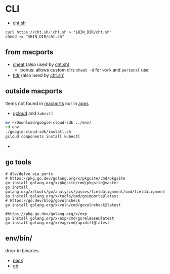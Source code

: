# CLI

- [cht.sh](https://github.com/chubin/cheat.sh#installation)
```shell
curl https://cht.sh/:cht.sh > "$BIN_DIR/cht.sh"
chmod +x "$BIN_DIR/cht.sh"
```

## from macports

- [cheat](https://github.com/cheat/cheat) (also used by [cht.sh]())
  - bonus: allows custom dirs `cheat -d` for `work` and `personal` use
- [tldr](https://dbrgn.github.io/tealdeer/) (also used by [cht.sh]())

## outside macports

Items not found in [macports](../macos/macports.txt) nor in [apps](apps.md)

- [gcloud](https://cloud.google.com/sdk/gcloud#download_and_install_the) and `kubectl`
```sh
mv ~/Download/google-cloud-sdk ../env/
cd env
./google-cloud-sdk/install.sh
gcloud components install kubectl
```
-

## go tools
```shell
# dlv/delve via ports
# https://pkg.go.dev/golang.org/x/pkgsite/cmd/pkgsite
go install golang.org/x/pkgsite/cmd/pkgsite@master
go install golang.org/x/tools/go/analysis/passes/fieldalignment/cmd/fieldalignment@latest
go install golang.org/x/tools/cmd/goimports@latest
# https://go.dev/blog/govulncheck
go install golang.org/x/vuln/cmd/govulncheck@latest

#https://pkg.go.dev/golang.org/x/exp
go install golang.org/x/exp/cmd/gorelease@latest
go install golang.org/x/exp/cmd/apidiff@latest
```

## env/bin/
drop-in binaries

- [pack](https://github.com/buildpacks/pack/releases)
- [gh](https://cli.github.com/)

